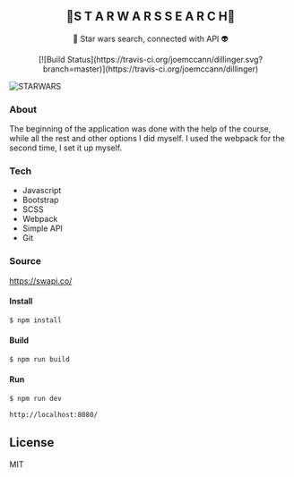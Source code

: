 
<h2 align="center">🚀S T A R W A R S S E A R C H🚀</h2>
<p align="center">🌌 Star wars search, connected with API 👽<p>


<div align="center">
[![Build Status](https://travis-ci.org/joemccann/dillinger.svg?branch=master)](https://travis-ci.org/joemccann/dillinger)
</div>

 ![STARWARS](https://media.giphy.com/media/3ornjU0VM71ODjzjuU/giphy.gif)  


### About 
The beginning of the application was done with the help of the course, while all the rest and other options I did myself. I used the webpack for the second time, I set it up myself.

### Tech                                                                            
* Javascript
* Bootstrap
* SCSS
* Webpack
* Simple API
* Git



### Source
https://swapi.co/

#### Install
```sh
$ npm install
```
#### Build
```sh
$ npm run build 
```
#### Run
```sh
$ npm run dev
```

```sh
http://localhost:8080/
```


License
----

MIT

